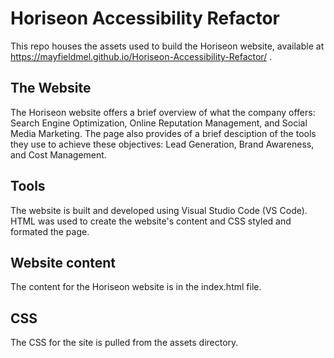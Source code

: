 # Horiseon Accessibility Refactor

This repo houses the assets used to build the Horiseon website, available at https://mayfieldmel.github.io/Horiseon-Accessibility-Refactor/ . 

## The Website

The Horiseon website offers a brief overview of what the company offers: Search Engine Optimization, Online Reputation Management, and Social Media Marketing. The page also provides of a brief desciption of the tools they use to achieve these objectives: Lead Generation, Brand Awareness, and Cost Management. 

## Tools

The website is built and developed using Visual Studio Code (VS Code). HTML was used to create the website's content and CSS styled and formated the page.

## Website content

The content for the Horiseon website is in the index.html file.

## CSS

The CSS for the site is pulled from the assets directory. 


